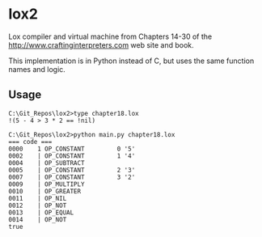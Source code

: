 # lox2

Lox compiler and virtual machine from Chapters 14-30 of the http://www.craftinginterpreters.com web site and book.

This implementation is in Python instead of C, but uses the same function
names and logic.

## Usage

```
C:\Git_Repos\lox2>type chapter18.lox
!(5 - 4 > 3 * 2 == !nil)

C:\Git_Repos\lox2>python main.py chapter18.lox
=== code ===
0000    1 OP_CONSTANT         0 '5'
0002    | OP_CONSTANT         1 '4'
0004    | OP_SUBTRACT
0005    | OP_CONSTANT         2 '3'
0007    | OP_CONSTANT         3 '2'
0009    | OP_MULTIPLY
0010    | OP_GREATER
0011    | OP_NIL
0012    | OP_NOT
0013    | OP_EQUAL
0014    | OP_NOT
true
```
